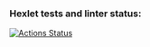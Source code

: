 ### Hexlet tests and linter status:
[![Actions Status](https://github.com/Zenjo93/java-project-61/workflows/hexlet-check/badge.svg)](https://github.com/Zenjo93/java-project-61/actions)
